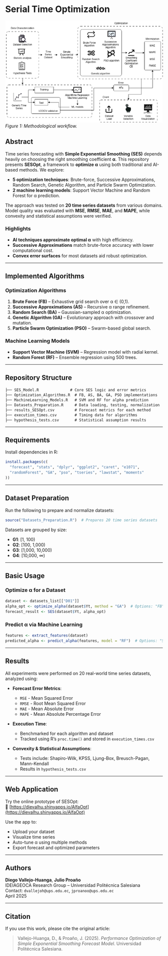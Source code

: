 
  # Serial Time Optimization

![Methodological Process](fig1_1.PNG)  
*Figure 1: Methodological workflow.*

## Abstract

Time series forecasting with **Simple Exponential Smoothing (SES)** depends heavily on choosing the right smoothing coefficient **α**. This repository presents **SESOpt**, a framework to **optimize α** using both traditional and AI-based methods. We explore:

- **5 optimization techniques**: Brute-force, Successive Approximations, Random Search, Genetic Algorithm, and Particle Swarm Optimization.
- **2 machine learning models**: Support Vector Machine and Random Forest for α prediction.

The approach was tested on **20 time series datasets** from various domains. Model quality was evaluated with **MSE**, **RMSE**, **MAE**, and **MAPE**, while convexity and statistical assumptions were verified.

### Highlights

- **AI techniques approximate optimal α** with high efficiency.
- **Successive Approximations** match brute-force accuracy with lower computational cost.
- **Convex error surfaces** for most datasets aid robust optimization.

---

## Implemented Algorithms

### Optimization Algorithms

1. **Brute Force (FB)** – Exhaustive grid search over α ∈ (0,1).  
2. **Successive Approximations (AS)** – Recursive α range refinement.
3. **Random Search (BA)** – Gaussian-sampled α optimization.
4. **Genetic Algorithm (GA)** – Evolutionary approach with crossover and mutation.
5. **Particle Swarm Optimization (PSO)** – Swarm-based global search.

### Machine Learning Models

- **Support Vector Machine (SVM)** – Regression model with radial kernel.
- **Random Forest (RF)** – Ensemble regression using 500 trees.

---

## Repository Structure

```text
├── SES_Model.R              # Core SES logic and error metrics
├── Optimization_Algorithms.R  # FB, AS, BA, GA, PSO implementations
├── MachineLearning_Models.R   # SVM and RF for alpha prediction
├── Datasets_Preparation.R     # Data loading, testing, normalization
├── results_SESOpt.csv         # Forecast metrics for each method
├── execution_times.csv        # Timing data for algorithms
├── hypothesis_tests.csv       # Statistical assumption results
```

---

##  Requirements

Install dependencies in R:

```r
install.packages(c(
  "forecast", "stats", "dplyr", "ggplot2", "caret", "e1071",
  "randomForest", "GA", "pso", "tseries", "lawstat", "moments"
))
```

---

## Dataset Preparation

Run the following to prepare and normalize datasets:

```r
source("Datasets_Preparation.R")  # Prepares 20 time series datasets
```

Datasets are grouped by size:

- **G1**: [1, 100)
- **G2**: [100, 1,000)
- **G3**: [1,000, 10,000)
- **G4**: [10,000, ∞)

---

##  Basic Usage

### Optimize α for a Dataset

```r
dataset <- datasets_list[["D01"]]
alpha_opt <- optimize_alpha(dataset$Yt, method = "GA")  # Options: "FB", "AS", "BA", "PSO"
forecast_result <- SES(dataset$Yt, alpha_opt)
```

### Predict α via Machine Learning

```r
features <- extract_features(dataset)
predicted_alpha <- predict_alpha(features, model = "RF")  # Options: "SVM", "RF"
```

---

## Results

All experiments were performed on 20 real-world time series datasets, analyzed using:

- **Forecast Error Metrics**:
  - `MSE` - Mean Squared Error
  - `RMSE` - Root Mean Squared Error
  - `MAE` - Mean Absolute Error
  - `MAPE` - Mean Absolute Percentage Error

- **Execution Time**:
  - Benchmarked for each algorithm and dataset
  - Tracked using R’s `proc.time()` and stored in `execution_times.csv`

- **Convexity & Statistical Assumptions**:
  - Tests include: Shapiro-Wilk, KPSS, Ljung-Box, Breusch-Pagan, Mann-Kendall
  - Results in `hypothesis_tests.csv`

---

## Web Application

Try the online prototype of SESOpt:  
🔗 [https://dievalhu.shinyapps.io/AlfaOpt](https://dievalhu.shinyapps.io/AlfaOpt)

Use the app to:
- Upload your dataset
- Visualize time series
- Auto-tune α using multiple methods
- Export forecast and optimized parameters

---

## Authors

**Diego Vallejo-Huanga**, **Julio Proaño**  
IDEIAGEOCA Research Group – Universidad Politécnica Salesiana  
 Contact: `dvallejoh@ups.edu.ec`, `jproanoo@ups.edu.ec`  
 April 2025

---

## Citation

If you use this work, please cite the original article:  
> Vallejo-Huanga, D., & Proaño, J. (2025). *Performance Optimization of Simple Exponential Smoothing Forecast Model*. Universidad Politécnica Salesiana.

